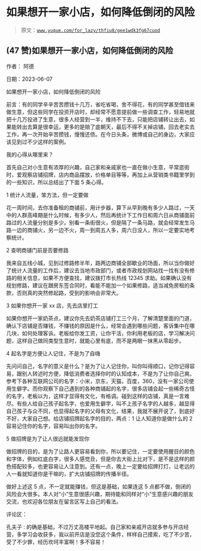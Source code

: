 # 如果想开一家小店，如何降低倒闭的风险

> 原文：[`www.yuque.com/for_lazy/thfiu8/gee1wdk3fg67cuod`](https://www.yuque.com/for_lazy/thfiu8/gee1wdk3fg67cuod)



## (47 赞)如果想开一家小店，如何降低倒闭的风险 

作者： 阿德 

日期：2023-06-07 

如果想开一家小店，如何降低倒闭的风险 

前言：有的同学辛辛苦苦攒钱十几万，省吃省喝，舍不得花，有的同学甚至借钱来做生意，但这些同学在投资开店时，却经常不愿意提前做一些调查工作，轻易地就把十几万投进了生意，很多人经营到一半，维持不下去，只能把店铺转让出去，如果能转出去算是很幸运，更多的是赔了底朝天，最后不得不关掉店铺，回去老实去工作，再一次开始辛苦攒钱，慢慢还债。在今日头条，微博或自己的身边，大家应该见到过不少这样的案例。 

我的心得从哪里来？ 

首先自己对小生意有浓厚的兴趣，自己家和亲戚家也一直在做小生意，平常逛街时，爱观察店铺招牌，店内商品摆放，价格单目等等，再加上从营销类书籍里学到的一些知识，所以总结出了下面 5 条心得。 

1 统计人流量，笨方法，但一定要做 

花一周时间，去你准备租的商铺前，用计步器，算下从早到晚有多少人路过，一天中的人群高峰期是什么时候，有多少人，然后再统计下工作日和周六日从商铺面前路过的人流量分别是多少。别看一条街很火，但是隔了一条马路，就会经常发生马路一边的商铺火，另一边不火，周一到周五人多，周六日没人，所以一定要实地考察统计。 

2 查明商铺门前是否要修路 

我来自五线小城，见到过修路修半年，路两边商铺全部歇业的场面，所以当你做好了统计人流量的工作后，建议去当地市政部门，或者市政规划网站找一找有没有修路的相关信息，如果不方便查找，建议拨打市长热线 12345 求助。如果确认没有规划修路，建议在跟房东签合同时，看能不能加一个如果修路，适当减免房租的条款，否则真的突然修起路，受到的影响会非常大。 

3 如果你想开一家 xx 店，先去店里打工 

如果你想开一家奶茶点，建议你先去奶茶店铺打工三个月，了解清楚里面的门道，确认下店铺是否赚钱，不赚钱的原因是什么，经常会遇到哪些问题，客诉集中在哪几块，如何处理客诉。老板给你发工资，让你干活，你利用老板的店，学习解决问题，这样自己做同类型生意时，就能心里有底，而不是两眼一抹黑从零起步。 

4 起名字是方便让人记住，不是为了自嗨 

先问问自己，名字的意义是什么？是为了让人记住你，叫你叫得顺口，记你记得容易，跟别人转述时方便，降低消费者选择你时的认知成本，不是为了让你自己爽。参考下各种互联网公司的名字：小米，京东，天猫，百度，360，没有一家公司使用生僻字。而你观察下自己遇到的各种商铺起的名字，很多店铺会起一些稀奇古怪的名字，老板以为，这样才显得有文化，有格调。碰到这样的店铺，真是一言难尽。有些人给自己孩子起名字，也爱用生僻字，叫不上孩子名字的人越多，越显得自己孩子与众不同，也显得起名字的父母有文化，结果，我就不展开说了，到底好不好，大家自己想。给店铺招牌起名字的目的，两点：1 让人知道你是做什么的 2 容易记住你的名字，容易叫出你的名字。 

5 做招牌是为了让人很远就能发现你 

做招牌的目的，是为了让路人更容易看到你，所以要记住，一定要使用醒目的颜色和字体，例如红底白字，很多人感觉丑，但是你去大街上比对下，是不是这样的颜色搭配较多，也更容易让人注意到。还有一点，晚上一定要给招牌打灯，让老远的人一看就知道你是干嘛的，扩大店铺招牌的传播半径。 

做好上述这 5 点，不一定就能赚钱，但这是基础，如果连这 5 点都不做，倒闭的风险会大很多。本人对“小”生意很感兴趣，期待能和同样对“小”生意感兴趣的朋友交流，也欢迎各位朋友在留言区写上自己的看法。 

评论区： 

孔夫子 : 的确是基础，不过万丈高楼平地起。自己家和亲戚开店就多参与开店经营，多学习会收获多，我以前开店是没您这个条件，样样自己摸索，吃了不少苦，受了不少罪，经历坎坷丰富啊！多不容易！